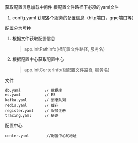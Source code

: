 获取配置信息加载中间件
根配置文件路径下必须的yaml文件
1. config.yaml 获取各个服务的配置信息（http端口，grpc端口等）


配置分为两种
1. 根据文件获取配置信息
    > app.InitPathInfo(根配置文件路径, 服务名)
2. 根据配置中心获取配置中心
    > app.InitCenterInfo(根配置文件路径, 服务名)


文件
```
db.yaml           // 数据库                        
es.yaml           // ES     
kafka.yaml        // 消息队列   
redis.yaml        // 缓存     
register.yaml     // 服务注册 
tracing.yaml      // 链路    
```   

配置中心
```
center.yaml        //配置中心的地址
```
